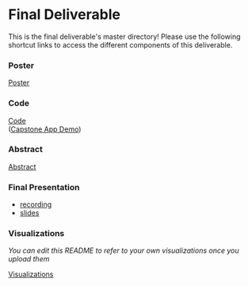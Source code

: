 # Final Deliverable
This is the final deliverable's master directory! Please use the following shortcut links to access the different components of this deliverable.

### Poster ###
[Poster](https://github.com/cs1951a-brown-spring-2022/TrainDy/blob/main/final_deliverable/poster/PDF-poster.pdf)

### Code ###
[Code](code/)<br/>
([Capstone App Demo]())

### Abstract ###
[Abstract](https://docs.google.com/document/d/1vT2jBBnfl-KSGef-fyG_2Ufm3hud4fHZorCo-QqWEDk/edit?usp=sharing)

### Final Presentation ###
- [recording](https://drive.google.com/file/d/1pwD2OdNoPKgrikchq34bxEy-sRoVLa4y/view?usp=sharing)
- [slides](https://github.com/CS1951A-S21-Brown/PALs/blob/main/final_deliverable/)

### Visualizations ###
_You can edit this README to refer to your own visualizations once you upload them_

[Visualizations](visualizations)
